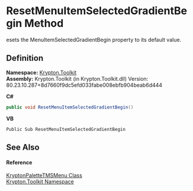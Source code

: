 # ResetMenuItemSelectedGradientBegin Method


esets the MenuItemSelectedGradientBegin property to its default value.



## Definition
**Namespace:** <a href="79d2eac2-21f4-54ff-7552-b20c33c30600.md">Krypton.Toolkit</a>  
**Assembly:** Krypton.Toolkit (in Krypton.Toolkit.dll) Version: 80.23.10.287+8d7660f9dc5efd033fabe008ebfb904beab6d444

**C#**
``` C#
public void ResetMenuItemSelectedGradientBegin()
```
**VB**
``` VB
Public Sub ResetMenuItemSelectedGradientBegin
```



## See Also


#### Reference
<a href="b46b5304-526b-95e9-69b2-b07d33185421.md">KryptonPaletteTMSMenu Class</a>  
<a href="79d2eac2-21f4-54ff-7552-b20c33c30600.md">Krypton.Toolkit Namespace</a>  
